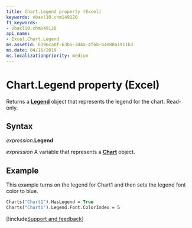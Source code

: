 ```yaml
---
title: Chart.Legend property (Excel)
keywords: vbaxl10.chm149120
f1_keywords:
- vbaxl10.chm149120
api_name:
- Excel.Chart.Legend
ms.assetid: 6396ca0f-63b5-3d4a-4f6b-b4e80a1911b3
ms.date: 04/16/2019
ms.localizationpriority: medium
---
```



# Chart.Legend property (Excel)

Returns a **[Legend](Excel.Legend(object).md)** object that represents the legend for the chart. Read-only.


## Syntax

_expression_.**Legend**

_expression_ A variable that represents a **[Chart](Excel.Chart(object).md)** object.


## Example

This example turns on the legend for Chart1 and then sets the legend font color to blue.

```vb
Charts("Chart1").HasLegend = True 
Charts("Chart1").Legend.Font.ColorIndex = 5
```


[!include[Support and feedback](~/includes/feedback-boilerplate.md)]
